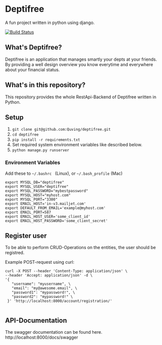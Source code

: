 # Deptifree
A fun project written in python using django.

[![Build Status](https://drone.quving.com/api/badges/Quving/deptifree/status.svg)](https://drone.quving.com/Quving/deptifree)

## What's Deptifree?
Deptifree is an application that manages smartly your depts at your friends. By providing a well design overview you know everytime and everywhere about your financial status.


## What's in this repository?
This repository provides the whole RestApi-Backend of Deptifree written in Python.

## Setup
1. ```git clone git@github.com:Quving/deptifree.git ```
2. ``` cd deptifree ```
3. ``` pip install -r requirements.txt ```
4. Set required system environment variables like described below.
5. ``` python manage.py runserver ```

### Environment Variables
Add these to ```~/.bashrc ``` (Linux), or ```~/.bash_profile``` (Mac)

```
export MYSQL_DB="deptifree"
export MYSQL_USER="deptifree"
export MYSQL_PASSWORD="mybestpassword"
export MYSQL_HOST="myhost.com"
export MYSQL_PORT="3300"
export EMAIL_HOST='in-v3.mailjet.com'
export DEFAULT_FROM_EMAIL='example@myhost.com'
export EMAIL_PORT=587
export EMAIL_HOST_USER='some_client_id'
export EMAIL_HOST_PASSWORD='some_client_secret'
```

## Register user
To be able to perform CRUD-Operations on the entities, the user should be registred.

Example POST-request using curl:
```
curl -X POST --header 'Content-Type: application/json' \
--header 'Accept: application/json' -d \
'{  
   "username": "myusername", \ 
   "email": "my@awesome.email", \ 
   "password1": "mypassword!", \ 
   "password2": "mypassword!" \ 
 }' 'http://localhost:8000/account/registration/'
 
```


## API-Documentation
The swagger documentation can be found here.
http://localhost:8000/docs/swagger
